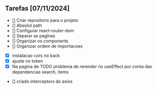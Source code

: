 ## Tarefas [07/11/2024]

- [] Criar repositorio para o projeto
- [] Absolut path
- [] Configurar react-router-dom
- [] Separar as paginas
- [] Organizar os components
- [] Organizar ordem de importacoes
- [x] instalacao cors no back
- [x] ajuste no token
- [x] Na pagina de TODO problema de rerender no useEffect por conta das dependencias search, items
- [] criado interceptors do axios
